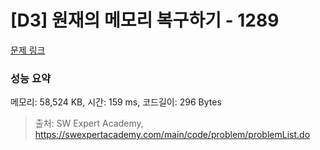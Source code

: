 # [D3] 원재의 메모리 복구하기 - 1289 

[문제 링크](https://swexpertacademy.com/main/code/problem/problemDetail.do?contestProbId=AV19AcoKI9sCFAZN) 

### 성능 요약

메모리: 58,524 KB, 시간: 159 ms, 코드길이: 296 Bytes



> 출처: SW Expert Academy, https://swexpertacademy.com/main/code/problem/problemList.do